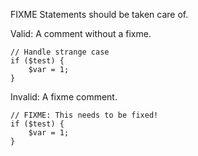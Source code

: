 FIXME Statements should be taken care of.

Valid: A comment without a fixme.
```
// Handle strange case
if ($test) {
    $var = 1;
}
```

Invalid: A fixme comment.
```
// FIXME: This needs to be fixed!
if ($test) {
    $var = 1;
}
```
